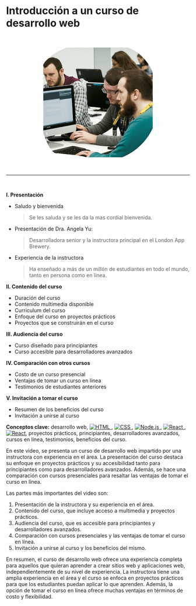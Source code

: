 # Introducción a un curso de desarrollo web
<br>
<p align="center">
  <img width="300" src="2.png">
</p>
<br>
<hr>
<br>

**I. Presentación**

- Saludo y bienvenida
  > Se les saluda y se les da la mas cordial bienvenida.
- Presentación de Dra. Angela Yu:
  > Desarrolladora senior y la instructora principal en el London App Brewery.
- Experiencia de la instructora
  > Ha enseñado a más de un millón de estudiantes en todo el mundo, tanto en persona como en línea.

**II. Contenido del curso**

- Duración del curso
- Contenido multimedia disponible
- Curriculum del curso
- Enfoque del curso en proyectos prácticos
- Proyectos que se construirán en el curso

**III. Audiencia del curso**

- Curso diseñado para principiantes
- Curso accesible para desarrolladores avanzados

**IV. Comparación con otros cursos**

- Costo de un curso presencial
- Ventajas de tomar un curso en línea
- Testimonios de estudiantes anteriores

**V. Invitación a tomar el curso**

- Resumen de los beneficios del curso
- Invitación a unirse al curso

**Conceptos clave:** desarrollo web, <a href="https://html.com/">
        <img src="https://img.shields.io/badge/HTML-239120?style=for-the-badge&logo=html5&logoColor=white" alt="HTML">
      </a>, <a href="https://www.free-css.com/">
        <img src="https://img.shields.io/badge/CSS-239120?&style=for-the-badge&logo=css3&logoColor=white" alt="CSS">
      </a>, <a href="https://nodejs.org/">
        <img src="https://img.shields.io/badge/Node.js-43853D?style=for-the-badge&logo=node.js&logoColor=white" alt="Node.js">
      </a>, <a href="https://reactjs.org/">
        <img src="https://img.shields.io/badge/React-20232A?style=for-the-badge&logo=react&logoColor=61DAFB" alt="React">
      </a>, <a href="https://reactjs.org/">
        <img width="80" src="https://static.javatpoint.com/blog/images/mern-stack.png" alt="React"></a>, 
proyectos prácticos, principiantes, desarrolladores avanzados, cursos en línea, 
testimonios, beneficios del curso.

En este video, se presenta un curso de desarrollo web impartido por una instructora con experiencia en el área. La presentación del curso destaca su enfoque en proyectos prácticos y su accesibilidad tanto para principiantes como para desarrolladores avanzados. Además, se hace una comparación con cursos presenciales para resaltar las ventajas de tomar el curso en línea.

Las partes más importantes del video son:

1. Presentación de la instructora y su experiencia en el área.
1. Contenido del curso, que incluye acceso a multimedia y proyectos prácticos.
1. Audiencia del curso, que es accesible para principiantes y desarrolladores avanzados.
1. Comparación con cursos presenciales y las ventajas de tomar el curso en línea.
1. Invitación a unirse al curso y los beneficios del mismo.

En resumen, el curso de desarrollo web ofrece una experiencia completa para aquellos que quieran aprender a crear sitios web y aplicaciones web, independientemente de su nivel de experiencia. La instructora tiene una amplia experiencia en el área y el curso se enfoca en proyectos prácticos para que los estudiantes puedan aplicar lo que aprenden. Además, la opción de tomar el curso en línea ofrece muchas ventajas en 
términos de costo y flexibilidad.
